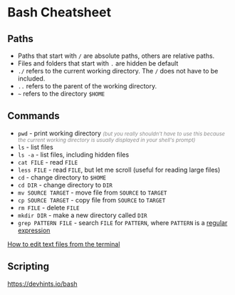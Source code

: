 # Bash Cheatsheet

## Paths

-   Paths that start with `/` are absolute paths, others are relative paths.
-   Files and folders that start with `.` are hidden be default
-   `./` refers to the current working directory. The `/` does not have to be included.
-   `..` refers to the parent of the working directory.
-   `~` refers to the directory `$HOME`

## Commands

-   `pwd` - print working directory <small style="opacity: 0.5">_(but you really shouldn't have to use this because the current working directory is usually displayed in your shell's prompt)_</small>
-   `ls` - list files
-   `ls -a` - list files, including hidden files
-   `cat FILE` - read `FILE`
-   `less FILE` - read `FILE`, but let me scroll (useful for reading large files)
-   `cd` - change directory to `$HOME`
-   `cd DIR` - change directory to `DIR`
-   `mv SOURCE TARGET` - move file from `SOURCE` to `TARGET`
-   `cp SOURCE TARGET` - copy file from `SOURCE` to `TARGET`
-   `rm FILE` - delete `FILE`
-   `mkdir DIR` - make a new directory called `DIR`
-   `grep PATTERN FILE` - search `FILE` for `PATTERN`, where `PATTERN` is a [regular expression](https://regexr.com)

[How to edit text files from the terminal](/tutorial/cli-text-editors)

## Scripting

https://devhints.io/bash
